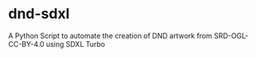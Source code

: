 # dnd-sdxl
A Python Script to automate the creation of DND artwork from SRD-OGL-CC-BY-4.0 using SDXL Turbo
